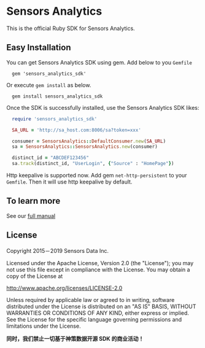 # Sensors Analytics

This is the official Ruby SDK for Sensors Analytics.

## Easy Installation

You can get Sensors Analytics SDK using gem.
Add below to you `Gemfile`

```
  gem 'sensors_analytics_sdk'
```

Or execute `gem install` as below.

```
  gem install sensors_analytics_sdk
```

Once the SDK is successfully installed, use the Sensors Analytics SDK likes:

```ruby
  require 'sensors_analytics_sdk'

  SA_URL = 'http://sa_host.com:8006/sa?token=xxx'

  consumer = SensorsAnalytics::DefaultConsumer.new(SA_URL)
  sa = SensorsAnalytics::SensorsAnalytics.new(consumer)

  distinct_id = "ABCDEF123456"
  sa.track(distinct_id, "UserLogin", {"Source" : "HomePage"})
```

Http keepalive is supported now. Add gem `net-http-persistent` to your `Gemfile`. Then it will use http keepalive by default.

## To learn more

See our [full manual](http://www.sensorsdata.cn/manual/ruby_sdk.html)

## License

Copyright 2015－2019 Sensors Data Inc.

Licensed under the Apache License, Version 2.0 (the "License");
you may not use this file except in compliance with the License.
You may obtain a copy of the License at

http://www.apache.org/licenses/LICENSE-2.0

Unless required by applicable law or agreed to in writing, software
distributed under the License is distributed on an "AS IS" BASIS,
WITHOUT WARRANTIES OR CONDITIONS OF ANY KIND, either express or implied.
See the License for the specific language governing permissions and
limitations under the License.

**同时，我们禁止一切基于神策数据开源 SDK 的商业活动！**

